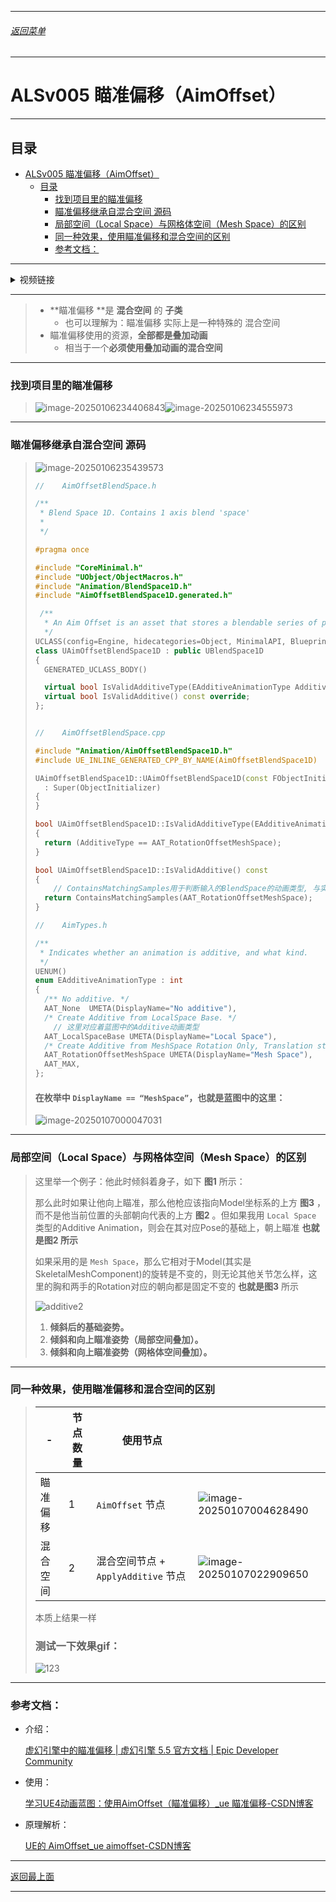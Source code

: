 
------

###### [返回菜单](../ALS_Menu.md)

------

# ALSv005 瞄准偏移（AimOffset）

------

## 目录

- [ALSv005 瞄准偏移（AimOffset）](#alsv005-瞄准偏移aimoffset)
  - [目录](#目录)
    - [找到项目里的瞄准偏移](#找到项目里的瞄准偏移)
    - [瞄准偏移继承自混合空间 源码](#瞄准偏移继承自混合空间-源码)
    - [局部空间（Local Space）与网格体空间（Mesh Space）的区别](#局部空间local-space与网格体空间mesh-space的区别)
    - [同一种效果，使用瞄准偏移和混合空间的区别](#同一种效果使用瞄准偏移和混合空间的区别)
    - [参考文档：](#参考文档)

------

<details>
<summary>视频链接</summary>

> [05瞄准偏移_哔哩哔哩_bilibili](https://www.bilibili.com/video/BV12f4y1r71N?spm_id_from=333.788.videopod.episodes&vd_source=9e1e64122d802b4f7ab37bd325a89e6c&p=6)

------

</details>

------

> - **瞄准偏移 **是 **混合空间** 的 **子类**
>   - 也可以理解为：瞄准偏移 实际上是一种特殊的 混合空间
> - 瞄准偏移使用的资源，**全部都是叠加动画**
>   - 相当于一个**必须使用叠加动画的混合空间**

------

### 找到项目里的瞄准偏移

> ![image-20250106234406843](./Image/ALSv005/image-20250106234406843.png)![image-20250106234555973](./Image/ALSv005/image-20250106234555973.png)
>
> 

------

### 瞄准偏移继承自混合空间 源码

> ![image-20250106235439573](./Image/ALSv005/image-20250106235439573.png)
>
> ```cpp
> //	AimOffsetBlendSpace.h
> 
> /**
>  * Blend Space 1D. Contains 1 axis blend 'space'
>  *
>  */
> 
> #pragma once 
> 
> #include "CoreMinimal.h"
> #include "UObject/ObjectMacros.h"
> #include "Animation/BlendSpace1D.h"
> #include "AimOffsetBlendSpace1D.generated.h"
> 
>  /**
>   * An Aim Offset is an asset that stores a blendable series of poses to help a character aim a weapon.
>   */
> UCLASS(config=Engine, hidecategories=Object, MinimalAPI, BlueprintType)
> class UAimOffsetBlendSpace1D : public UBlendSpace1D
> {
> 	GENERATED_UCLASS_BODY()
> 
> 	virtual bool IsValidAdditiveType(EAdditiveAnimationType AdditiveType) const override;
> 	virtual bool IsValidAdditive() const override;
> };
> 
> 
> //	AimOffsetBlendSpace.cpp
> 
> #include "Animation/AimOffsetBlendSpace1D.h"
> #include UE_INLINE_GENERATED_CPP_BY_NAME(AimOffsetBlendSpace1D)
> 
> UAimOffsetBlendSpace1D::UAimOffsetBlendSpace1D(const FObjectInitializer& ObjectInitializer)
> 	: Super(ObjectInitializer)
> {
> }
> 
> bool UAimOffsetBlendSpace1D::IsValidAdditiveType(EAdditiveAnimationType AdditiveType) const
> {
> 	return (AdditiveType == AAT_RotationOffsetMeshSpace);
> }
> 
> bool UAimOffsetBlendSpace1D::IsValidAdditive() const
> {
>     // ContainsMatchingSamples用于判断输入的BlendSpace的动画类型, 与实际的Sample的动画数据是否匹配
> 	return ContainsMatchingSamples(AAT_RotationOffsetMeshSpace);
> }
> 
> //	AimTypes.h
> 
> /** 
>  * Indicates whether an animation is additive, and what kind.
>  */
> UENUM()
> enum EAdditiveAnimationType : int
> {
> 	/** No additive. */
> 	AAT_None  UMETA(DisplayName="No additive"),
> 	/* Create Additive from LocalSpace Base. */
>     // 这里对应着蓝图中的Additive动画类型
> 	AAT_LocalSpaceBase UMETA(DisplayName="Local Space"),
> 	/* Create Additive from MeshSpace Rotation Only, Translation still will be LocalSpace. */
> 	AAT_RotationOffsetMeshSpace UMETA(DisplayName="Mesh Space"),
> 	AAT_MAX,
> };
> ```
>
> #### 在枚举中 `DisplayName == “MeshSpace”`，也就是蓝图中的这里：
> ![image-20250107000047031](./Image/ALSv005/image-20250107000047031.png)

------

### 局部空间（Local Space）与网格体空间（Mesh Space）的区别

> 这里举一个例子：他此时倾斜着身子，如下 **图1** 所示：
>
> 那么此时如果让他向上瞄准，那么他枪应该指向Model坐标系的上方 **图3** ，而不是他当前位置的头部朝向代表的上方 **图2** 。但如果我用 `Local Space` 类型的Additive Animation，则会在其对应Pose的基础上，朝上瞄准 **也就是图2 所示** 
>
> 如果采用的是 `Mesh Space`，那么它相对于Model(其实是SkeletalMeshComponent)的旋转是不变的，则无论其他关节怎么样，这里的胸和两手的Rotation对应的朝向都是固定不变的 **也就是图3** 所示 
>
> ![additive2](./Image/ALSv005/additive2.png)
>
> 1. **倾斜后的基础姿势。**
> 2. **倾斜和向上瞄准姿势（局部空间叠加）。**
> 3. **倾斜和向上瞄准姿势（网格体空间叠加）。**

------

### 同一种效果，使用瞄准偏移和混合空间的区别

> | -        | 节点数量 | 使用节点                            |                                                              |
> | -------- | -------- | ----------------------------------- | ------------------------------------------------------------ |
> | 瞄准偏移 | 1        | `AimOffset` 节点                    | ![image-20250107004628490](./Image/ALSv005/image-20250107004628490.png) |
> | 混合空间 | 2        | 混合空间节点 + `ApplyAdditive` 节点 | ![image-20250107022909650](./Image/ALSv005/image-20250107022909650.png) |
>
> 本质上结果一样
>
> ### 测试一下效果gif：
> ![123](./Image/ALSv005/123.gif)

------

### 参考文档：

- 介绍：

  [虚幻引擎中的瞄准偏移 | 虚幻引擎 5.5 官方文档 | Epic Developer Community](https://dev.epicgames.com/documentation/zh-cn/unreal-engine/aim-offset-in-unreal-engine#创建和设置)

- 使用：

  [学习UE4动画蓝图：使用AimOffset（瞄准偏移）_ue 瞄准偏移-CSDN博客](https://blog.csdn.net/u013412391/article/details/106976556)

- 原理解析：

  [UE的 AimOffset_ue aimoffset-CSDN博客](https://blog.csdn.net/alexhu2010q/article/details/125059899?ops_request_misc=%7B%22request%5Fid%22%3A%2286f81808e69f6cd0f48389224fc88b19%22%2C%22scm%22%3A%2220140713.130102334..%22%7D&request_id=86f81808e69f6cd0f48389224fc88b19&biz_id=0&utm_medium=distribute.pc_search_result.none-task-blog-2~all~sobaiduend~default-1-125059899-null-null.142^v101^pc_search_result_base9&utm_term=AimOffset&spm=1018.2226.3001.4187)

___________________________________________________________________________________________

[返回最上面](#返回菜单)
___________________________________________________________________________________________
